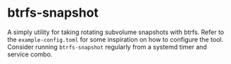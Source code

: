 # btrfs-snapshot

A simply utility for taking rotating subvolume snapshots with btrfs. Refer to the `example-config.toml` for some inspiration on how to configure the tool. Consider running `btrfs-snapshot` regularly from a systemd timer and service combo.
